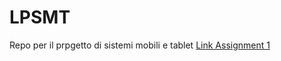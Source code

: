# LPSMT
Repo per il prpgetto di sistemi mobili e tablet
[Link Assignment 1](https://docs.google.com/document/d/12u7xK13J3SiijxhUEiCCJr6zfr6KnLDiiXe5T2eXPjg/edit?usp=sharing)
